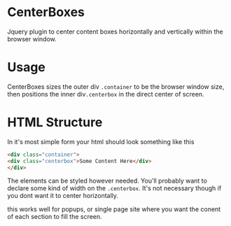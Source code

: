 CenterBoxes
===========

Jquery plugin to center content boxes horizontally and vertically within the browser window.

Usage
=====

CenterBoxes sizes the outer div ```.container``` to be the browser window size, then positions the inner div```.centerbox``` in the direct center of screen. 

HTML Structure
===========
In it's most simple form your html should look something like this
```html
<div class="container">
<div class="centerbox">Some Content Here</div>
</div>
```
The elements can be styled however needed. You'll probably want to declare some kind of width on the ``` .centerbox ```. It's not necessary though if you dont want it to center horizontally.

this works well for popups, or single page site where you want the conent of each section to fill the screen.


